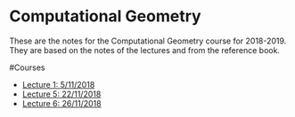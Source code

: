# Computational Geometry

These are the notes for the Computational Geometry course for 2018-2019. They are
based on the notes of the lectures and from the reference book.

#Courses

- [Lecture 1: 5/11/2018](./1.html)
- [Lecture 5: 22/11/2018](./5.html)
- [Lecture 6: 26/11/2018](./6.html)
